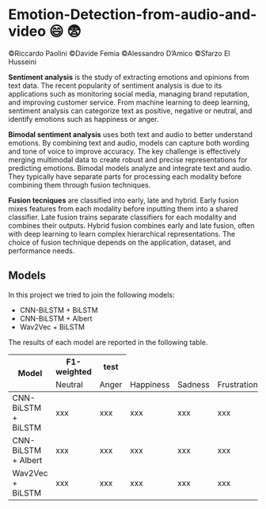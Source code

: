 # Emotion-Detection-from-audio-and-video :smile: :fearful:
©Riccardo Paolini ©Davide Femia ©Alessandro D’Amico ©Sfarzo El Husseini

**Sentiment analysis** is the study of extracting emotions and opinions from text data. The recent popularity of sentiment analysis is due to its applications such as monitoring social media, managing brand reputation, and improving customer service. From machine learning to deep learning, sentiment analysis can categorize text as positive, negative or neutral, and identify emotions such as happiness or anger. 

**Bimodal sentiment analysis** uses both text and audio to better understand emotions. By combining text and audio, models can capture both wording and tone of voice to improve accuracy. The key challenge is effectively merging multimodal data to create robust and precise representations for predicting emotions. Bimodal models analyze and integrate text and audio. They typically have separate parts for processing each modality before combining them through fusion techniques. 

**Fusion tecniques** are classified into early, late and hybrid. Early fusion mixes features from each modality before inputting them into a shared classifier. Late fusion trains separate classifiers for each modality and combines their outputs. Hybrid fusion combines early and late fusion, often with deep learning to learn complex hierarchical representations. The choice of fusion technique depends on the application, dataset, and performance needs.

## Models
In this project we tried to join the following models:
- CNN-BiLSTM + BiLSTM
- CNN-BiLSTM + Albert
- Wav2Vec + BiLSTM

The results of each model are reported in the following table.

<table class="tg">
<thead>
  <tr>
    <th class="tg-cly1" rowspan="3">Model</th>
    <th class="tg-cly1" coolumnspan="6">F1-weighted</th>
    <th class="tg-cly1">test</th>
  </tr>
  <tr>
    <td class="tg-cly1">Neutral</td>
    <td class="tg-cly1">Anger</td>
    <td class="tg-cly1">Happiness</td>
    <td class="tg-cly1">Sadness</td>
    <td class="tg-cly1">Frustration</td>
    <td class="tg-cly1">Excited</td>
  </tr>
</thead>
<tbody>
  <tr>
    <td class="tg-cly1">CNN-BiLSTM + BiLSTM</td>
    <td class="tg-cly1">xxx</td>
    <td class="tg-cly1">xxx</td>
    <td class="tg-cly1">xxx</td>
    <td class="tg-cly1">xxx</td>
    <td class="tg-cly1">xxx</td>
    <td class="tg-cly1">xxx</td>
  </tr>
  <tr>
    <td class="tg-cly1">CNN-BiLSTM + Albert</td>
    <td class="tg-cly1">xxx</td>
    <td class="tg-cly1">xxx</td>
    <td class="tg-cly1">xxx</td>
    <td class="tg-cly1">xxx</td>
    <td class="tg-cly1">xxx</td>
    <td class="tg-cly1">xxx</td>
  </tr>
  <tr>
    <td class="tg-cly1">Wav2Vec + BiLSTM</td>
    <td class="tg-cly1">xxx</td>
    <td class="tg-cly1">xxx</td>
    <td class="tg-cly1">xxx</td>
    <td class="tg-cly1">xxx</td>
    <td class="tg-cly1">xxx</td>
    <td class="tg-cly1">xxx</td>
  </tr>
</tbody>
</table>
